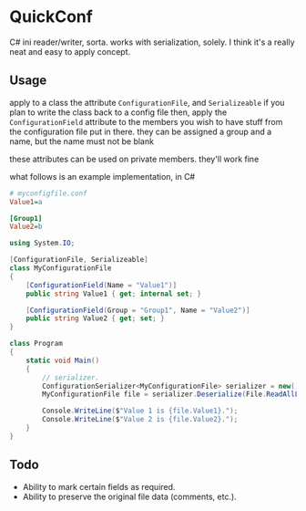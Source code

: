 # QuickConf

C# ini reader/writer, sorta. works with serialization, solely. I think it's a really neat and easy to apply concept.

## Usage

apply to a class the attribute ``ConfigurationFile``, and ``Serializeable`` if you plan to write the class back to a config file
then, apply the ``ConfigurationField`` attribute to the members you wish to have stuff from the configuration file put in there. they can be assigned a group and a name, but the name must not be blank

these attributes can be used on private members. they'll work fine

what follows is an example implementation, in C#

```ini
# myconfigfile.conf
Value1=a

[Group1]
Value2=b
```

```c#
using System.IO;

[ConfigurationFile, Serializeable] 
class MyConfigurationFile
{
    [ConfigurationField(Name = "Value1")]
    public string Value1 { get; internal set; }

    [ConfigurationField(Group = "Group1", Name = "Value2")]
    public string Value2 { get; set; }
}

class Program
{
    static void Main()
    {
        // serializer.
        ConfigurationSerializer<MyConfigurationFile> serializer = new();
        MyConfigurationFile file = serializer.Deserialize(File.ReadAllLines("myconfigfile.conf"));

        Console.WriteLine($"Value 1 is {file.Value1}.");
        Console.WriteLine($"Value 2 is {file.Value2}.");
    }
}
```

## Todo

- Ability to mark certain fields as required.
- Ability to preserve the original file data (comments, etc.).